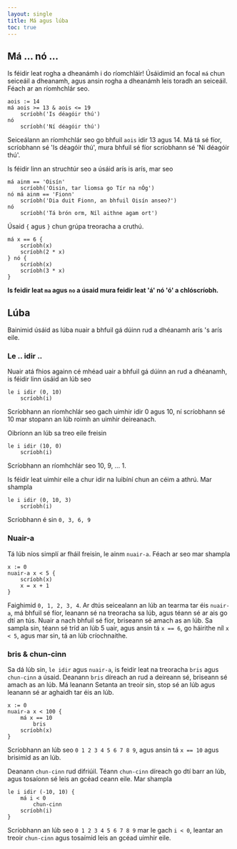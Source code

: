 ```yaml
---
layout: single
title: Má agus lúba
toc: true
---
```

## Má ... nó ...

Is féidir leat rogha a dheanámh i do ríomchláir! Úsáidimid an focal `má` chun seiceáil a dheanamh, agus ansin rogha a dheanámh leis toradh an seiceáil. Féach ar an ríomhchlár seo.

```
aois := 14
má aois >= 13 & aois <= 19
    scríobh('Is déagóir thú')
nó
    scríobh('Ní déagóir thú')
```

Seiceálann an ríomhchlár seo go bhfuil `aois` idir 13 agus 14. Má tá sé fíor, scríobhann sé 'Is déagóir thú', mura bhfuil sé fíor scríobhann sé 'Ni déagóir thú'.

Is féidir linn an struchtúr seo a úsáid arís is arís, mar seo

```
má ainm == 'Oisín'
    scríobh('Oisin, tar liomsa go Tír na nÓg')
nó má ainm == 'Fionn'
    scríobh('Dia duit Fionn, an bhfuil Oisín anseo?')
nó
    scríobh('Tá brón orm, Níl aithne agam ort')
```

Úsaid `{` agus `}` chun grúpa treoracha a cruthú.

```
má x == 6 {
    scríobh(x)
    scríobh(2 * x)
} nó {
    scríobh(x)
    scríobh(3 * x)
}
```

**Is feidir leat `ma` agus `no` a úsaid mura feidir leat 'á' nó 'ó' a chlóscríobh.**

## Lúba

Bainimid úsáid as lúba nuair a bhfuil gá dúinn rud a dhéanamh arís 's arís eile.

### Le .. idir ..

Nuair atá fhios againn cé mhéad uair a bhfuil gá dúinn an rud a dhéanamh, is féidir linn úsáid an lúb seo

```
le i idir (0, 10)
    scríobh(i)
```

Scríobhann an ríomhchlár seo gach uimhir idir 0 agus 10, ní scríobhann sé 10 mar stopann an lúb roimh an uimhir deireanach.

Oibríonn an lúb sa treo eile freisin

```
le i idir (10, 0)
    scríobh(i)
```

Scríobhann an ríomhchlár seo 10, 9, ... 1.

Is féidir leat uimhir eile a chur idir na luibíní chun an céim a athrú. Mar shampla

```
le i idir (0, 10, 3)
    scríobh(i)
```

Scríobhann é sin `0, 3, 6, 9`

### Nuair-a

Tá lúb níos simplí ar fháil freisin, le ainm `nuair-a`. Féach ar seo mar shampla

```
x := 0
nuair-a x < 5 {
    scríobh(x)
    x = x + 1
}
```

Faighimid `0, 1, 2, 3, 4`. Ar dtús seicealann an lúb an tearma tar éis `nuair-a`, má bhfuil sé fíor, leanann sé na treoracha sa lúb, agus téann sé ar ais go dtí an tús. Nuair a nach bhfuil sé fíor, briseann sé amach as an lúb. Sa sampla sin, téann sé tríd an lúb 5 uair, agus ansin tá `x == 6`, go háirithe níl `x < 5`, agus mar sin, tá an lúb críochnaithe.

### bris & chun-cinn

Sa dá lúb sin, `le idir` agus `nuair-a`, is feidir leat na treoracha `bris` agus `chun-cinn` a úsaid. Deanann `bris` díreach an rud a deireann sé, briseann sé amach as an lúb. Má leanann Setanta an treoir sin, stop sé an lúb agus leanann sé ar aghaidh tar éis an lúb.

```
x := 0
nuair-a x < 100 {
    má x == 10
        bris
    scríobh(x)
}
```
Scríobhann an lúb seo `0 1 2 3 4 5 6 7 8 9`, agus ansin tá `x == 10` agus brisimid as an lúb.

Deanann `chun-cinn` rud difriúil. Téann `chun-cinn` díreach go dtí barr an lúb, agus tosaíonn sé leis an gcéad ceann eile. Mar shampla

```
le i idir (-10, 10) {
    má i < 0
        chun-cinn
    scríobh(i)
}
```

Scríobhann an lúb seo `0 1 2 3 4 5 6 7 8 9` mar le gach `i < 0`, leantar an treoir `chun-cinn` agus tosaímid leis an gcéad uimhir eile.
